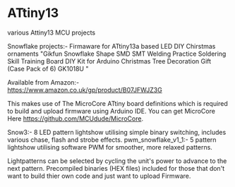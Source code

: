 # ATtiny13
various Attiny13 MCU projects

Snowflake projects:-
Firmaware for ATtiny13a based LED DIY Chirstmas ornaments "Gikfun Snowflake Shape SMD SMT Welding Practice Soldering Skill Training Board DIY Kit for Arduino Christmas Tree Decoration Gift (Case Pack of 6) GK1018U "

Available from Amazon:- https://www.amazon.co.uk/gp/product/B07JFWJZ3G

This makes use of The MicroCore ATtiny board definitions which is required to build and upload firmware using Arduino IDE.
You can get MicroCore Here https://github.com/MCUdude/MicroCore. 

Snow3:- 8 LED pattern lightshow utilising simple binary switching, includes various chase, flash and strobe effects.
pwm_snowflake_v1_1:-  5 pattern lightshow utilising software PWM for smoother, more relaxed patterns. 

Lightpatterns can be selected by cycling the unit's power to advance to the next pattern.
Precompiled binaries (HEX files) included for those that don't want to build thier own code and just want to upload Firmware.
